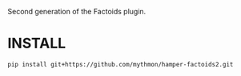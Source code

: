 Second generation of the Factoids plugin.

INSTALL
=======

```shell
pip install git+https://github.com/mythmon/hamper-factoids2.git
```

